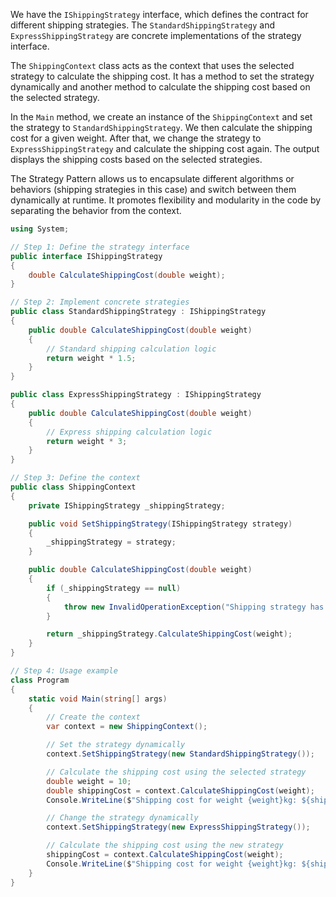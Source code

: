 We have the `IShippingStrategy` interface, which defines the contract for different shipping strategies. The `StandardShippingStrategy` and `ExpressShippingStrategy` are concrete implementations of the strategy interface.

The `ShippingContext` class acts as the context that uses the selected strategy to calculate the shipping cost. It has a method to set the strategy dynamically and another method to calculate the shipping cost based on the selected strategy.

In the `Main` method, we create an instance of the `ShippingContext` and set the strategy to `StandardShippingStrategy`. We then calculate the shipping cost for a given weight. After that, we change the strategy to `ExpressShippingStrategy` and calculate the shipping cost again. The output displays the shipping costs based on the selected strategies.

The Strategy Pattern allows us to encapsulate different algorithms or behaviors (shipping strategies in this case) and switch between them dynamically at runtime. It promotes flexibility and modularity in the code by separating the behavior from the context.

```csharp
using System;

// Step 1: Define the strategy interface
public interface IShippingStrategy
{
    double CalculateShippingCost(double weight);
}

// Step 2: Implement concrete strategies
public class StandardShippingStrategy : IShippingStrategy
{
    public double CalculateShippingCost(double weight)
    {
        // Standard shipping calculation logic
        return weight * 1.5;
    }
}

public class ExpressShippingStrategy : IShippingStrategy
{
    public double CalculateShippingCost(double weight)
    {
        // Express shipping calculation logic
        return weight * 3;
    }
}

// Step 3: Define the context
public class ShippingContext
{
    private IShippingStrategy _shippingStrategy;

    public void SetShippingStrategy(IShippingStrategy strategy)
    {
        _shippingStrategy = strategy;
    }

    public double CalculateShippingCost(double weight)
    {
        if (_shippingStrategy == null)
        {
            throw new InvalidOperationException("Shipping strategy has not been set.");
        }

        return _shippingStrategy.CalculateShippingCost(weight);
    }
}

// Step 4: Usage example
class Program
{
    static void Main(string[] args)
    {
        // Create the context
        var context = new ShippingContext();

        // Set the strategy dynamically
        context.SetShippingStrategy(new StandardShippingStrategy());

        // Calculate the shipping cost using the selected strategy
        double weight = 10;
        double shippingCost = context.CalculateShippingCost(weight);
        Console.WriteLine($"Shipping cost for weight {weight}kg: ${shippingCost}");

        // Change the strategy dynamically
        context.SetShippingStrategy(new ExpressShippingStrategy());

        // Calculate the shipping cost using the new strategy
        shippingCost = context.CalculateShippingCost(weight);
        Console.WriteLine($"Shipping cost for weight {weight}kg: ${shippingCost}");
    }
}
```

